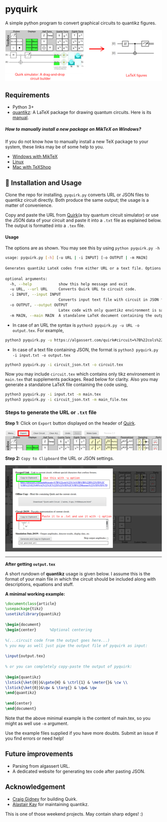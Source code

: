 # pyquirk
A simple python program to convert graphical circuits to quantikz figures.

![Product](product.png)

## Requirements
- Python 3+
- [quantikz](https://ctan.org/pkg/quantikz?lang=en): A LaTeX package for drawing quantum circuits. Here is its [manual](http://mirrors.ibiblio.org/CTAN/graphics/pgf/contrib/quantikz/quantikz.pdf).

##### How to manually install a new package on MikTeX on Windows?
If you do not know how to manually install a new TeX package to your system, these links may be of some help to you.
- [Windows with MikTeX](https://tex.stackexchange.com/questions/2063/how-can-i-manually-install-a-package-on-miktex-windows)
- [Linux](https://tex.stackexchange.com/questions/73016/how-do-i-install-an-individual-package-on-a-linux-system)
- [Mac with TeXShop](https://tex.stackexchange.com/questions/12102/how-do-i-install-ctan-packages-on-mac-os-with-texshop)

## 💾 Installation and Usage
Clone the repo for installing. `pyquirk.py` converts URL or JSON files to quantikz circuit directly. Both produce the same output; the usage is a matter of convenience.

Copy and paste the URL from [Quirk](https://algassert.com/quirk)(a toy quantum circuit simulator) or use the JSON data of your circuit and paste it into a `.txt` file as explained below. The output is formatted into a `.tex` file.

#### Usage
The options are as shown. You may see this by using `python pyquirk.py -h`

```bash
usage: pyquirk.py [-h] [-u URL | -i INPUT] [-o OUTPUT | -m MAIN]

Generates quantikz LateX codes from either URL or a text file. Options are explained below.

optional arguments:
  -h, --help            show this help message and exit
  -u URL, --url URL     Converts Quirk URL to circuit code.
  -i INPUT, --input INPUT
                        Converts input text file with circuit in JSON format to circuit code.
  -o OUTPUT, --output OUTPUT
                        Latex code with only quantikz environment is saved in output file.
  -m MAIN, --main MAIN  A standalone LaTeX document containing the output circuit code.
```

- In case of an URL the syntax is `python3 pyquirk.py -u URL -o output.tex`. For example,

```bash
python3 pyquirk.py -u https://algassert.com/quirk#circuit=%7B%22cols%22%3A%5B%5B%22H%22%5D%2C%5B%22%E2%80%A2%22%2C%22X%22%5D%2C%5B%22Measure%22%5D%5D%7D -o circuit.tex
```

- In case of a text file containing JSON, the format is `python3 pyquirk.py -i input.txt -o output.tex`

```bash
python3 pyquirk.py -i circuit_json.txt -o circuit.tex
```

Now you may include `circuit.tex` which contains only tikz environement in `main.tex` that supplements packages. Read below for clarity. Also you may generate a standalone LaTeX file containing the code using,

```bash
python3 pyquirk.py -i input.txt -m main.tex
python3 pyquirk.py -i circuit_json.txt -m main_file.tex
```

### Steps to generate the URL or `.txt` file
**Step 1:** Click on `Export` button displayed on the header of [Quirk](https://algassert.com/quirk).

![Step 1: Click Export button](quirk1-m.png)

**Step 2:** `Copy to Clipboard` the URL or JSON settings.

![Step 2: Click on Copy JSON settings](quirk2.png)

---

**After getting `output.tex`**

A short rundown of **quantikz** usage is given below. I assume this is the format of your main file in which the circuit should be included along with descriptions, equations and stuff.

**A minimal working example:**
```latex
\documentclass{article}
\usepackage{tikz}
\usetikzlibrary{quantikz}

\begin{document}
\begin{center}      %Optional centering

%(...circuit code from the output goes here...)
% you may as well just pipe the output file of pyquirk as input:

\input{output.tex}

% or you can completely copy-paste the output of pyquirk:

\begin{quantikz}
\lstick{\ket{0}}&\gate{H} & \ctrl{1} & \meter{}& \cw \\
\lstick{\ket{0}}&\qw & \targ{} & \qw& \qw
\end{quantikz}

\end{center}
\end{document}
```
Note that the above minimal example is the content of main.tex, so you might as well use `-m` argument.

Use the example files supplied if you have more doubts. Submit an issue if you find errors or need help!

## Future improvements
- Parsing from algassert URL.
- A dedicated website for generating tex code after pasting JSON.

## Acknowledgement
- [Craig Gidney](https://github.com/Strilanc) for building Quirk.
- [Alastair Kay](http://www.ma.rhul.ac.uk/akay/index.php) for maintaining quantikz.

This is one of those weekend projects. May contain sharp edges! :)
